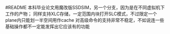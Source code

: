 #README
本科毕业论文用魔改版SSDSIM，另一个分支，因为是在不同虚拟机下工作的产物；
同样支持XLC存储，一定范围内块打开SLC模式，不过限定一个plane内只能划一半空间用作cache
对高级命令的支持非常不稳定，不如说连一些基础操作都不一定能发挥出它应该有的功能

